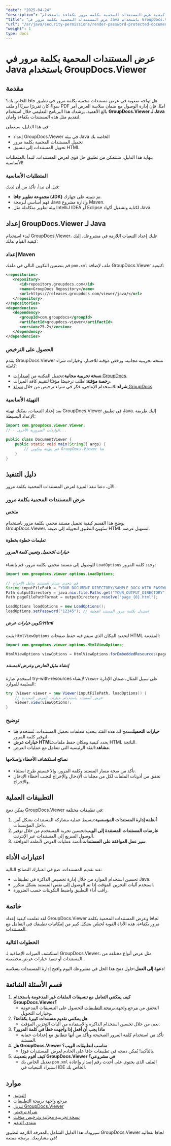 ```yaml
---
"date": "2025-04-24"
"description": "تعرّف على كيفية عرض المستندات المحمية بكلمة مرور بكفاءة باستخدام GroupDocs.Viewer لجافا. اتبع هذا الدليل خطوة بخطوة لتحسين أمان المستندات وإمكانية الوصول إليها."
"title": "عرض المستندات المحمية بكلمة مرور في Java باستخدام GroupDocs.Viewer"
"url": "/ar/java/security-permissions/render-password-protected-documents-groupdocs-viewer-java/"
"weight": 1
type: docs
---
```

# عرض المستندات المحمية بكلمة مرور في Java باستخدام GroupDocs.Viewer

## مقدمة

هل تواجه صعوبة في عرض مستندات محمية بكلمة مرور في تطبيق جافا الخاص بك؟ سواءً كان تقريرًا سريًا أو ملف PDF آمنًا، فإن إدارة الوصول مع ضمان سلاسة العرض أمر بالغ الأهمية. يرشدك هذا البرنامج التعليمي خلال استخدام **GroupDocs.Viewer لـ Java** لتقديم مثل هذه المستندات بكفاءة وأمان.

في هذا الدليل، سنغطي:
- إعداد GroupDocs.Viewer في بيئة Java الخاصة بك
- تحميل المستندات المحمية بكلمة مرور
- تحويل المستندات إلى تنسيق HTML

بنهاية هذا الدليل، ستتمكن من تطبيق حل قوي لعرض المستندات. لنبدأ بالمتطلبات الأساسية!

### المتطلبات الأساسية

قبل أن نبدأ، تأكد من أن لديك:
- **مجموعة تطوير جافا (JDK)** تم تثبيته على جهازك.
- فهم أساسي لبرمجة Java وإدارة مشروع Maven.
- بيئة تطوير متكاملة مثل IntelliJ IDEA أو Eclipse لكتابة وتشغيل أكواد Java.

## إعداد GroupDocs.Viewer لـ Java

لبدء استخدام GroupDocs.Viewer، عليك إعداد التبعيات اللازمة في مشروعك. إليك كيفية القيام بذلك:

### إعداد Maven

قم بتضمين التكوين التالي في ملفك `pom.xml` ملف لإضافة GroupDocs.Viewer كتبعية:

```xml
<repositories>
   <repository>
      <id>repository.groupdocs.com</id>
      <name>GroupDocs Repository</name>
      <url>https://releases.groupdocs.com/viewer/java/</url>
   </repository>
</repositories>
<dependencies>
   <dependency>
      <groupId>com.groupdocs</groupId>
      <artifactId>groupdocs-viewer</artifactId>
      <version>25.2</version>
   </dependency>
</dependencies>
```

### الحصول على الترخيص

يقدم GroupDocs.Viewer نسخة تجريبية مجانية، ورخص مؤقتة للاختبار، وخيارات شراء كاملة:

- **نسخة تجريبية مجانية**:تحميل المكتبة من [إصدارات GroupDocs](https://releases.groupdocs.com/viewer/java/).
- **رخصة مؤقتة**:اطلب ترخيصًا مؤقتًا لتقييم كافة الميزات.
- **شراء**:للاستخدام الإنتاجي، فكر في شراء ترخيص من خلال [شراء GroupDocs](https://purchase.groupdocs.com/buy).

### التهيئة الأساسية

بعد إعداد التبعيات، يمكنك تهيئة GroupDocs.Viewer في تطبيق Java. إليك طريقة الإعداد البسيطة:

```java
import com.groupdocs.viewer.Viewer;
// - الواردات الضرورية الأخرى...

public class DocumentViewer {
    public static void main(String[] args) {
        // قم بتهيئة وتكوين GroupDocs.Viewer هنا
    }
}
```

## دليل التنفيذ

الآن، دعنا ننفذ الميزة لعرض المستندات المحمية بكلمة مرور.

### عرض المستندات المحمية بكلمة مرور

#### ملخص

يوضح هذا القسم كيفية تحميل مستند محمي بكلمة مرور باستخدام GroupDocs.Viewer. سنُهيئ التطبيق لتحويله إلى صيغة HTML لتسهيل عرضه.

#### تعليمات خطوة بخطوة

##### خيارات التحميل وتعيين كلمة المرور

للوصول إلى مستند محمي بكلمة مرور، قم بإنشاء `LoadOptions` وحدد كلمة المرور:

```java
import com.groupdocs.viewer.options.LoadOptions;

// قم بتحديد مسار المستند ودليل الإخراج
String inputFilePath = "YOUR_DOCUMENT_DIRECTORY/SAMPLE_DOCX_WITH_PASSWORD";
Path outputDirectory = java.nio.file.Paths.get("YOUR_OUTPUT_DIRECTORY");
Path pageFilePathFormat = outputDirectory.resolve("page_{0}.html");

LoadOptions loadOptions = new LoadOptions();
loadOptions.setPassword("12345"); // استبدل بكلمة مرور المستند الفعلية
```

##### تكوين خيارات عرض Html

يثبت `HtmlViewOptions` لتحديد المكان الذي سيتم فيه حفظ صفحات HTML المقدمة:

```java
import com.groupdocs.viewer.options.HtmlViewOptions;

HtmlViewOptions viewOptions = HtmlViewOptions.forEmbeddedResources(pageFilePathFormat);
```

##### إنشاء مثيل للعارض وعرض المستند

استخدم عبارة try-with-resources لإنشاء `Viewer` على سبيل المثال، ضمان الإدارة السليمة للموارد:

```java
try (Viewer viewer = new Viewer(inputFilePath, loadOptions)) {
    // عرض المستند باستخدام خيارات العرض المحددة
    viewer.view(viewOptions);
}
```

### توضيح

- **خيارات التحميل**تسمح لك هذه الفئة بتحديد معلمات تحميل المستندات. تُستخدم هنا لتوفير كلمة المرور.
- **خيارات عرض HTML**:يحدد كيفية ومكان حفظ ملفات HTML الناتجة.
- **مشاهد**:الفئة الرئيسية التي تتعامل مع عمليات العرض.

#### نصائح استكشاف الأخطاء وإصلاحها

- تأكد من صحة مسار المستند وكلمة المرور، وإلا فسيتم طرح استثناء.
- تحقق من أذونات الملفات لكل من مجلدات الإدخال والإخراج لتجنب أخطاء الإدخال والإخراج.

## التطبيقات العملية

يمكن دمج GroupDocs.Viewer في تطبيقات مختلفة:

1. **أنظمة إدارة المستندات المؤسسية**:تبسيط عملية مشاركة المستندات بشكل آمن داخل المؤسسات.
2. **عارضات المستندات المستندة إلى الويب**:تحسين تجربة المستخدم من خلال توفير الوصول السريع إلى المستندات عبر الإنترنت.
3. **سير عمل الموافقة على المستندات**:أتمتة عمليات العرض لأنظمة الموافقة.

## اعتبارات الأداء

عند تقديم المستندات، ضع في اعتبارك النصائح التالية:

- تحسين استخدام الموارد من خلال إدارة تخصيص الذاكرة في تطبيقات Java.
- استخدم آليات التخزين المؤقت إذا تم الوصول إلى نفس المستند بشكل متكرر.
- راقب أداء التطبيق واضبط التكوينات حسب الضرورة.

## خاتمة

لقد تعلمت كيفية إعداد GroupDocs.Viewer لجافا وعرض المستندات المحمية بكلمة مرور بكفاءة. هذه الأداة القوية تُحسّن بشكل كبير من إمكانيات تطبيقك في التعامل مع المستندات.

### الخطوات التالية

استكشف الميزات الإضافية لـ GroupDocs.Viewer، مثل عرض أنواع مختلفة من المستندات أو تنفيذ خيارات عرض مخصصة.

**دعوة إلى العمل**:حاول دمج هذا الحل في مشروعك اليوم وافتح إدارة المستندات بسلاسة!

## قسم الأسئلة الشائعة

1. **كيف يمكنني التعامل مع تنسيقات الملفات غير المدعومة باستخدام GroupDocs.Viewer؟**
   - التحقق من [مرجع واجهة برمجة التطبيقات](https://reference.groupdocs.com/viewer/java/) للحصول على التنسيقات المدعومة وخيارات التحويل.
2. **هل يمكنني تقديم مستندات كبيرة بكفاءة؟**
   - نعم، من خلال تحسين استخدام الذاكرة والاستفادة من آليات التخزين المؤقت.
3. **ماذا يجب أن أفعل إذا واجهت خطأ في كلمة المرور؟**
   - تأكد من استخدام كلمة المرور الصحيحة وتأكد من أنها تتطابق مع إعدادات حماية المستند.
4. **هل GroupDocs.Viewer مناسب لتطبيقات الويب؟**
   - بالتأكيد! يُمكن دمجه في تطبيقات جافا على الخادم لعرض المستندات فورًا.
5. **كيف أقوم بتحديث GroupDocs.Viewer في مشروعي؟**
   - تعديل الخاص بك `pom.xml` الملف الذي يحتوي على أحدث رقم إصدار وإعادة استيراد التبعيات في IDE الخاص بك.

## موارد

- [التوثيق](https://docs.groupdocs.com/viewer/java/)
- [مرجع واجهة برمجة التطبيقات](https://reference.groupdocs.com/viewer/java/)
- [تنزيل GroupDocs.Viewer](https://releases.groupdocs.com/viewer/java/)
- [شراء ترخيص](https://purchase.groupdocs.com/buy)
- [نسخة تجريبية مجانية وترخيص مؤقت](https://releases.groupdocs.com/viewer/java/)
- [منتدى الدعم](https://forum.groupdocs.com/c/viewer/9)

سيزودك هذا الدليل الشامل بالمعرفة اللازمة لتطبيق GroupDocs.Viewer لجافا بفعالية في مشاريعك. برمجة ممتعة!